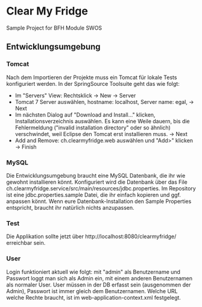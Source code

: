 # Clear My Fridge

Sample Project for BFH Module SWOS


## Entwicklungsumgebung

### Tomcat

Nach dem Importieren der Projekte muss ein Tomcat für lokale Tests konfiguriert werden. In der SpringSource Toolsuite geht das wie folgt:

* Im "Servers" View: Rechtsklick -> New -> Server
* Tomcat 7 Server auswählen, hostname: localhost, Server name: egal, -> Next
* Im nächsten Dialog auf "Download and Install..." klicken, Installationsverzeichnis auswählen. Es kann eine Weile dauern, bis die Fehlermeldung ("invalid installation directory" oder so ähnlich) verschwindet, weil Eclipse den Tomcat erst installieren muss. -> Next
* Add and Remove: ch.clearmyfridge.web auswählen und "Add>" klicken -> Finish

### MySQL

Die Entwicklungsumgebung braucht eine MySQL Datenbank, die ihr wie gewohnt installieren könnt. 
Konfiguriert wird die Datenbank über das File ch.clearmyfridge.service/src/main/resources/jdbc.properties. Im Repository ist eine jdbc.properties.sample Datei, die ihr einfach kopieren und ggf. anpassen könnt. Wenn eure Datenbank-Installation den Sample Properties entspricht, braucht ihr natürlich nichts anzupassen.

### Test
Die Applikation sollte jetzt über http://localhost:8080/clearmyfridge/ erreichbar sein.

### User
Login funktioniert aktuell wie folgt: mit "admin" als Benutzername und Passwort loggt man sich als Admin ein, mit einem anderen Benutzernamen als normaler User. User müssen in der DB erfasst sein (ausgenommen der Admin), Passwort ist immer gleich dem Benutzernamen. Welche URL welche Rechte braucht, ist im web-application-context.xml festgelegt.
